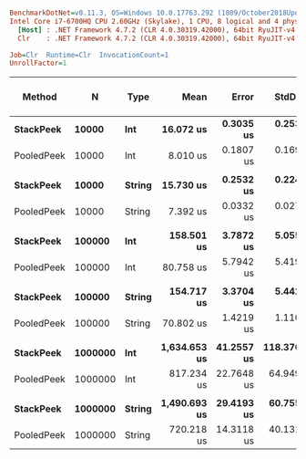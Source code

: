 ``` ini

BenchmarkDotNet=v0.11.3, OS=Windows 10.0.17763.292 (1809/October2018Update/Redstone5)
Intel Core i7-6700HQ CPU 2.60GHz (Skylake), 1 CPU, 8 logical and 4 physical cores
  [Host] : .NET Framework 4.7.2 (CLR 4.0.30319.42000), 64bit RyuJIT-v4.7.3260.0
  Clr    : .NET Framework 4.7.2 (CLR 4.0.30319.42000), 64bit RyuJIT-v4.7.3260.0

Job=Clr  Runtime=Clr  InvocationCount=1  
UnrollFactor=1  

```
|     Method |       N |   Type |         Mean |      Error |      StdDev |       Median | Ratio | RatioSD | Gen 0/1k Op | Gen 1/1k Op | Gen 2/1k Op | Allocated Memory/Op |
|----------- |-------- |------- |-------------:|-----------:|------------:|-------------:|------:|--------:|------------:|------------:|------------:|--------------------:|
|  **StackPeek** |   **10000** |    **Int** |    **16.072 us** |  **0.3035 us** |   **0.2534 us** |    **15.910 us** |  **1.00** |    **0.00** |           **-** |           **-** |           **-** |                   **-** |
| PooledPeek |   10000 |    Int |     8.010 us |  0.1807 us |   0.1690 us |     7.910 us |  0.50 |    0.02 |           - |           - |           - |                   - |
|            |         |        |              |            |             |              |       |         |             |             |             |                     |
|  **StackPeek** |   **10000** | **String** |    **15.730 us** |  **0.2532 us** |   **0.2245 us** |    **15.780 us** |  **1.00** |    **0.00** |           **-** |           **-** |           **-** |                   **-** |
| PooledPeek |   10000 | String |     7.392 us |  0.0332 us |   0.0277 us |     7.400 us |  0.47 |    0.01 |           - |           - |           - |                   - |
|            |         |        |              |            |             |              |       |         |             |             |             |                     |
|  **StackPeek** |  **100000** |    **Int** |   **158.501 us** |  **3.7872 us** |   **5.0557 us** |   **156.885 us** |  **1.00** |    **0.00** |           **-** |           **-** |           **-** |                   **-** |
| PooledPeek |  100000 |    Int |    80.758 us |  5.7942 us |   5.4199 us |    78.465 us |  0.51 |    0.04 |           - |           - |           - |                   - |
|            |         |        |              |            |             |              |       |         |             |             |             |                     |
|  **StackPeek** |  **100000** | **String** |   **154.717 us** |  **3.3704 us** |   **5.4425 us** |   **152.285 us** |  **1.00** |    **0.00** |           **-** |           **-** |           **-** |                   **-** |
| PooledPeek |  100000 | String |    70.802 us |  1.4219 us |   1.1101 us |    71.085 us |  0.46 |    0.02 |           - |           - |           - |                   - |
|            |         |        |              |            |             |              |       |         |             |             |             |                     |
|  **StackPeek** | **1000000** |    **Int** | **1,634.653 us** | **41.2557 us** | **118.3705 us** | **1,584.145 us** |  **1.00** |    **0.00** |           **-** |           **-** |           **-** |                   **-** |
| PooledPeek | 1000000 |    Int |   817.234 us | 22.7648 us |  64.9494 us |   799.260 us |  0.50 |    0.05 |           - |           - |           - |                   - |
|            |         |        |              |            |             |              |       |         |             |             |             |                     |
|  **StackPeek** | **1000000** | **String** | **1,490.693 us** | **29.4193 us** |  **60.7559 us** | **1,477.235 us** |  **1.00** |    **0.00** |           **-** |           **-** |           **-** |                   **-** |
| PooledPeek | 1000000 | String |   720.218 us | 14.3118 us |  40.1319 us |   708.875 us |  0.48 |    0.03 |           - |           - |           - |                   - |
